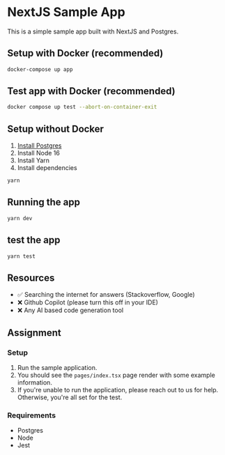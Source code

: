 # NextJS Sample App
This is a simple sample app built with NextJS and Postgres.

## Setup with Docker (recommended)
```bash
docker-compose up app
```

## Test app with Docker (recommended)
```bash
docker compose up test --abort-on-container-exit
```

## Setup without Docker
1. [Install Postgres](https://www.postgresql.org/download/macosx/)
2. Install Node 16 
3. Install Yarn
4. Install dependencies
```bash
yarn
```

## Running the app
```bash
yarn dev
```

## test the app
```bash
yarn test
```

## Resources
- ✅ Searching the internet for answers (Stackoverflow, Google)
- ❌ Github Copilot (please turn this off in your IDE)
- ❌ Any AI based code generation tool

## Assignment
### Setup
1. Run the sample application.
2. You should see the `pages/index.tsx` page render with some example information.
3. If you're unable to run the application, please reach out to us for help. Otherwise, you're all set for the test.


### Requirements
- Postgres
- Node
- Jest